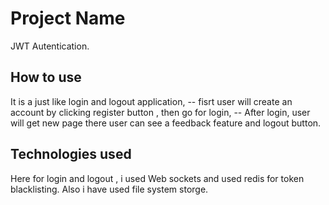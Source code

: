 # Project Name

JWT Autentication. 

## How to use

It is a just like login and logout application,
-- fisrt user will create an account by clicking register button , then go for login,
-- After login, user will get new page there user can see a feedback feature and logout button.

## Technologies used

Here for login and logout , i used Web sockets and used redis for token blacklisting.
Also i have used file system storge.
